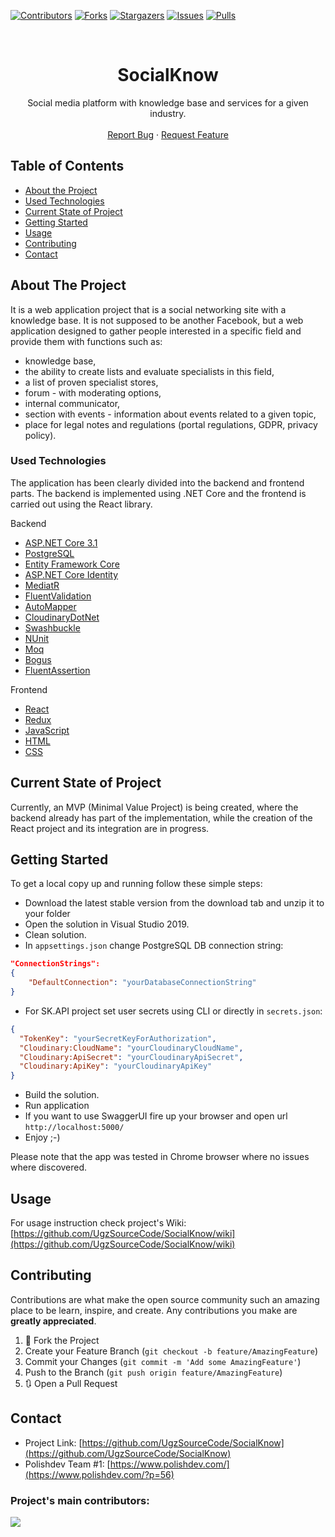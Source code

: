 [![Contributors][contributors-shield]][contributors-url]
[![Forks][forks-shield]][forks-url]
[![Stargazers][stars-shield]][stars-url]
[![Issues][issues-shield]][issues-url]
[![Pulls][pulls-shield]][pulls-url]

<!-- PROJECT LOGO -->
<br />
<p align="center">

  <h1 align="center">SocialKnow </h1>

  <p align="center">
    Social media platform with knowledge base and services for a given industry.
    <br />
    <br />
    <a href="https://github.com/UgzSourceCode/SocialKnow/issues">Report Bug</a>
    ·
    <a href="https://github.com/UgzSourceCode/SocialKnow/issues">Request Feature</a>
  </p>
</p>

<!-- TABLE OF CONTENTS -->
## Table of Contents

* [About the Project](#about-the-project)
* [Used Technologies](#used-technologies)
* [Current State of Project](#current-state-of-project)
* [Getting Started](#getting-started)
* [Usage](#usage)
* [Contributing](#contributing)
* [Contact](#contact)



<!-- ABOUT THE PROJECT -->
## About The Project

It is a web application project that is a social networking site with a knowledge base. It is not supposed to be another Facebook, but a web application designed to gather people interested in a specific field and provide them with functions such as:
* knowledge base,
* the ability to create lists and evaluate specialists in this field,
* a list of proven specialist stores,
* forum - with moderating options,
* internal communicator,
* section with events - information about events related to a given topic,
* place for legal notes and regulations (portal regulations, GDPR, privacy policy).

<!-- USED TECHNOLOGIES -->
### Used Technologies

The application has been clearly divided into the backend and frontend parts. The backend is implemented using .NET Core and the frontend is carried out using the React library.

Backend
* [ASP.NET Core 3.1](https://docs.microsoft.com/pl-pl/aspnet/core/?view=aspnetcore-3.1)
* [PostgreSQL](https://www.postgresql.org/)
* [Entity Framework Core](https://docs.microsoft.com/en-US/ef/core/)
* [ASP.NET Core Identity](https://docs.microsoft.com/en-US/aspnet/core/security/authentication/identity?view=aspnetcore-5.0&tabs=visual-studio)
* [MediatR](https://github.com/jbogard/MediatR)
* [FluentValidation](https://fluentvalidation.net/)
* [AutoMapper](https://automapper.org/)
* [CloudinaryDotNet](https://cloudinary.com/)
* [Swashbuckle](https://docs.microsoft.com/en-US/aspnet/core/tutorials/getting-started-with-swashbuckle?view=aspnetcore-5.0&tabs=visual-studio)
* [NUnit](https://nunit.org/)
* [Moq](https://github.com/Moq/moq4/wiki/Quickstart)
* [Bogus](https://github.com/bchavez/Bogus)
* [FluentAssertion](https://fluentassertions.com/)

Frontend
* [React](https://reactjs.org/)
* [Redux](https://redux.js.org/)
* [JavaScript](https://developer.mozilla.org/en-US/docs/Web/JavaScript)
* [HTML](https://developer.mozilla.org/en-US/docs/Web/HTML)
* [CSS](https://developer.mozilla.org/en-US/docs/Learn/Getting_started_with_the_web/CSS_basics)

<!-- CURRENT STATE OF THE PROJECT -->
## Current State of Project

Currently, an MVP (Minimal Value Project) is being created, where the backend already has part of the implementation, while the creation of the React project and its integration are in progress.

<!-- GETTING STARTED -->
## Getting Started

To get a local copy up and running follow these simple steps:

* Download the latest stable version from the download tab and unzip it to your folder
* Open the solution in Visual Studio 2019. 
* Clean solution.
* In `appsettings.json` change PostgreSQL DB connection string:

```json
"ConnectionStrings": 
{
    "DefaultConnection": "yourDatabaseConnectionString"
}
```
* For SK.API project set user secrets using CLI or directly in `secrets.json`:

```json
{
  "TokenKey": "yourSecretKeyForAuthorization",
  "Cloudinary:CloudName": "yourCloudinaryCloudName",
  "Cloudinary:ApiSecret": "yourCloudinaryApiSecret",
  "Cloudinary:ApiKey": "yourCloudinaryApiKey"
}
```
* Build the solution.
* Run application
* If you want to use SwaggerUI fire up your browser and open url `http://localhost:5000/`
* Enjoy ;-)

Please note that the app was tested in Chrome browser where no issues where discovered.

<!-- USAGE EXAMPLES -->
## Usage

For usage instruction check project's Wiki: [https://github.com/UgzSourceCode/SocialKnow/wiki](https://github.com/UgzSourceCode/SocialKnow/wiki)

<!-- CONTRIBUTING -->
## Contributing

Contributions are what make the open source community such an amazing place to be learn, inspire, and create. Any contributions you make are **greatly appreciated**.

1. 🍴 Fork the Project
2. Create your Feature Branch (`git checkout -b feature/AmazingFeature`)
3. Commit your Changes (`git commit -m 'Add some AmazingFeature'`)
4. Push to the Branch (`git push origin feature/AmazingFeature`)
5. 🔃 Open a Pull Request


<!-- CONTACT -->
## Contact

* Project Link: [https://github.com/UgzSourceCode/SocialKnow](https://github.com/UgzSourceCode/SocialKnow)
* Polishdev Team #1: [https://www.polishdev.com/](https://www.polishdev.com/?p=56)

### Project's main contributors:

<a href="https://github.com/UgzSourceCode/SocialKnow/graphs/contributors">
  <img src="https://contributors-img.web.app/image?repo=UgzSourceCode/SocialKnow" />
</a>

<!-- Made with [contributors-img](https://contributors-img.web.app). -->

<!-- MARKDOWN LINKS & IMAGES -->
<!-- https://www.markdownguide.org/basic-syntax/#reference-style-links -->
[contributors-shield]: https://img.shields.io/github/contributors/UgzSourceCode/SocialKnow.svg?style=flat-square
[contributors-url]: https://github.com/UgzSourceCode/SocialKnow/graphs/contributors
[forks-shield]: https://img.shields.io/github/forks/UgzSourceCode/SocialKnow.svg?style=flat-square
[forks-url]: https://github.com/UgzSourceCode/SocialKnow/network/members
[stars-shield]: https://img.shields.io/github/stars/UgzSourceCode/SocialKnow.svg?style=flat-square
[stars-url]: https://github.com/UgzSourceCode/SocialKnow/stargazers
[issues-shield]: https://img.shields.io/github/issues/UgzSourceCode/SocialKnow.svg?style=flat-square
[issues-url]: https://github.com/UgzSourceCode/SocialKnow/issues
[pulls-shield]: https://img.shields.io/github/issues-pr/UgzSourceCode/SocialKnow.svg?style=flat-square
[pulls-url]: https://github.com/UgzSourceCode/SocialKnow/pulls
